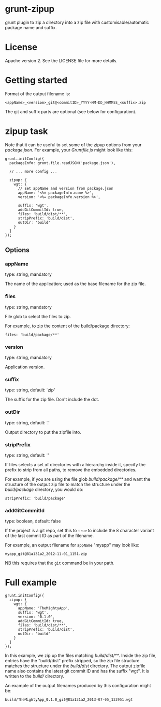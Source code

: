 # grunt-zipup

grunt plugin to zip a directory into a zip file with customisable/automatic package name and suffix.

# License

Apache version 2. See the LICENSE file for more details.

# Getting started

Format of the output filename is:

    <appName>_<version>_git@<commitID>_YYYY-MM-DD_HHMMSS_<suffix>.zip

The git and suffix parts are optional (see below for
configuration).

# zipup task

Note that it can be useful to set some of the zipup options from your <em>package.json</em>. For example, your <em>Gruntfile.js</em> might look like this:

    grunt.initConfig({
      packageInfo: grunt.file.readJSON('package.json'),

      // ... more config ...

      zipup: {
        wgt: {
          // set appName and version from package.json
          appName: '<%= packageInfo.name %>',
          version: '<%= packageInfo.version %>',

          suffix: 'wgt',
          addGitCommitId: true,
          files: 'build/dist/**',
          stripPrefix: 'build/dist',
          outDir: 'build'
        }
      }
    });

## Options

### appName

type: string, mandatory

The name of the application; used as the base filename for the zip file.

### files

type: string, mandatory

File glob to select the files to zip.

For example, to zip the content of the build/package directory:

    files: 'build/package/**'

### version

type: string, mandatory

Application version.

### suffix

type: string, default: 'zip'

The suffix for the zip file. Don't include the dot.

### outDir

type: string, default: '.'

Output directory to put the zipfile into.

### stripPrefix

type: string, default: ''

If files selects a set of directories with a hierarchy inside it, specify the prefix to strip from all paths, to remove the embedded directories.

For example, if you are using the file glob <em>build/package/**</em> and want the structure of the output zip file to match the structure under the <em>build/package</em> directory, you would do:

    stripPrefix: 'build/package'

### addGitCommitId

type: boolean, default: false

If the project is a git repo, set this to <code>true</code> to include the 8 character variant of the last commit ID as part of the filename.

For example, an output filename for <code>appName</code> "myapp" may look like:

    myapp_git@81a131a2_2012-11-01_1151.zip

NB this requires that the <code>git</code> command be in your path.

# Full example

    grunt.initConfig({
      zipup: {
        wgt: {
          appName: 'TheMightyApp',
          suffix: 'wgt',
          version: '0.1.0',
          addGitCommitId: true,
          files: 'build/dist/**',
          stripPrefix: 'build/dist',
          outDir: 'build'
        }
      }
    });

In this example, we zip up the files matching <em>build/dist/**</em>. Inside the zip file, entries have the "build/dist" prefix stripped, so the zip file structure matches the structure under the <em>build/dist</em> directory. The output zipfile name also contains the latest git commit ID and has the suffix "wgt". It is written to the <em>build/</em> directory.

An example of the output filenames produced by this configuration might be:

    build/TheMightyApp_0.1.0_git@81a131a2_2013-07-05_133951.wgt
